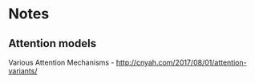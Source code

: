 # Notes

## Attention models
Various Attention Mechanisms - http://cnyah.com/2017/08/01/attention-variants/

